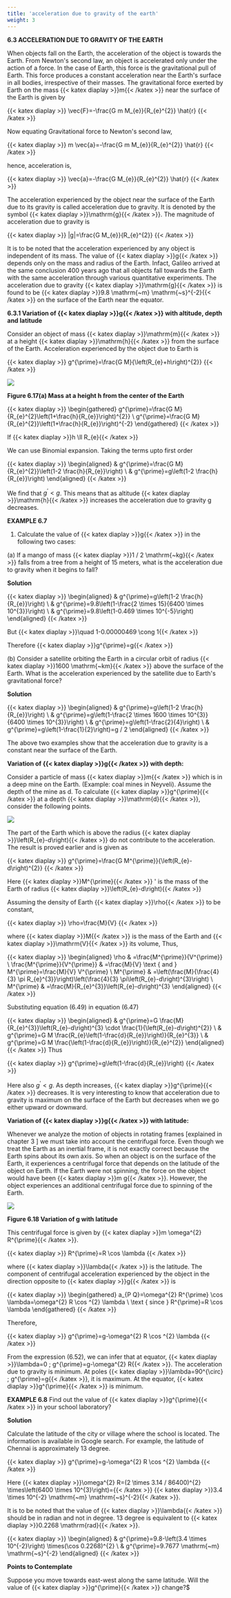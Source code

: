 ```yaml
---
title: 'acceleration due to gravity of the earth'
weight: 3
---
```

**6.3 ACCELERATION DUE TO GRAVITY OF THE EARTH**

When objects fall on the Earth, the acceleration of the object is towards the Earth. From Newton's second law, an object is accelerated only under the action of a force. In the case of Earth, this force is the gravitational pull of Earth. This force produces a constant acceleration near the Earth's surface in all bodies, irrespective of their masses. The gravitational force exerted by Earth on the mass {{< katex diaplay >}}m{{< /katex >}} near the surface of the Earth is given by

{{< katex diaplay >}}
\vec{F}=-\frac{G m M_{e}}{R_{e}^{2}} \hat{r}
{{< /katex >}}

Now equating Gravitational force to Newton's second law,

{{< katex diaplay >}}
m \vec{a}=-\frac{G m M_{e}}{R_{e}^{2}} \hat{r}
{{< /katex >}}

hence, acceleration is,

{{< katex diaplay >}}
\vec{a}=-\frac{G M_{e}}{R_{e}^{2}} \hat{r}
{{< /katex >}}

The acceleration experienced by the object near the surface of the Earth due to its gravity is called acceleration due to gravity. It is denoted by the symbol {{< katex diaplay >}}\mathrm{g}{{< /katex >}}. The magnitude of acceleration due to gravity is

{{< katex diaplay >}}
|g|=\frac{G M_{e}}{R_{e}^{2}}
{{< /katex >}}


It is to be noted that the acceleration experienced by any object is independent of its mass. The value of {{< katex diaplay >}}g{{< /katex >}}  depends only on the mass and radius of the Earth. Infact, Galileo arrived at the same conclusion 400 years ago that all objects fall towards the Earth with the same acceleration through various quantitative experiments. The acceleration due to gravity {{< katex diaplay >}}\mathrm{g}{{< /katex >}} is found to be {{< katex diaplay >}}9.8 \mathrm{~m} \mathrm{~s}^{-2}{{< /katex >}} on the surface of the Earth near the equator.

**6.3.1 Variation of {{< katex diaplay >}}g{{< /katex >}} with altitude, depth and latitude**

Consider an object of mass {{< katex diaplay >}}\mathrm{m}{{< /katex >}} at a height {{< katex diaplay >}}\mathrm{h}{{< /katex >}} from the surface of the Earth. Acceleration experienced by the object due to Earth is

{{< katex diaplay >}}
g^{\prime}=\frac{G M}{\left(R_{e}+h\right)^{2}}
{{< /katex >}}

![](h3.png)

**Figure 6.17(a) Mass at a height h from the center of the Earth**

{{< katex diaplay >}}
\begin{gathered}
g^{\prime}=\frac{G M}{R_{e}^{2}\left(1+\frac{h}{R_{e}}\right)^{2}} \\
g^{\prime}=\frac{G M}{R_{e}^{2}}\left(1+\frac{h}{R_{e}}\right)^{-2}
\end{gathered}
{{< /katex >}}

If {{< katex diaplay >}}h \ll R_{e}{{< /katex >}}

We can use Binomial expansion. Taking the terms upto first order

{{< katex diaplay >}}
\begin{aligned}
& g^{\prime}=\frac{G M}{R_{e}^{2}}\left(1-2 \frac{h}{R_{e}}\right) \\
& g^{\prime}=g\left(1-2 \frac{h}{R_{e}}\right)
\end{aligned}
{{< /katex >}}

We find that $g^{\prime}<g$. This means that as altitude {{< katex diaplay >}}\mathrm{h}{{< /katex >}} increases the acceleration due to gravity g decreases.

**EXAMPLE 6.7**

1. Calculate the value of {{< katex diaplay >}}g{{< /katex >}} in the following two cases:

(a) If a mango of mass {{< katex diaplay >}}1 / 2 \mathrm{~kg}{{< /katex >}} falls from a tree from a height of 15 meters, what is the acceleration due to gravity when it begins to fall?


**Solution**

{{< katex diaplay >}}
\begin{aligned}
& g^{\prime}=g\left(1-2 \frac{h}{R_{e}}\right) \\
& g^{\prime}=9.8\left(1-\frac{2 \times 15}{6400 \times 10^{3}}\right) \\
& g^{\prime}=9.8\left(1-0.469 \times 10^{-5}\right)
\end{aligned}
{{< /katex >}}

But {{< katex diaplay >}}\quad 1-0.00000469 \cong 1{{< /katex >}}

Therefore {{< katex diaplay >}}g^{\prime}=g{{< /katex >}}

(b) Consider a satellite orbiting the Earth in a circular orbit of radius {{< katex diaplay >}}1600 \mathrm{~km}{{< /katex >}} above the surface of the Earth. What is the acceleration experienced by the satellite due to Earth's gravitational force?

**Solution**

{{< katex diaplay >}}
\begin{aligned}
& g^{\prime}=g\left(1-2 \frac{h}{R_{e}}\right) \\
& g^{\prime}=g\left(1-\frac{2 \times 1600 \times 10^{3}}{6400 \times 10^{3}}\right) \\
& g^{\prime}=g\left(1-\frac{2}{4}\right) \\
& g^{\prime}=g\left(1-\frac{1}{2}\right)=g / 2
\end{aligned}
{{< /katex >}}

The above two examples show that the acceleration due to gravity is a constant near the surface of the Earth.

**Variation of {{< katex diaplay >}}g{{< /katex >}} with depth:**

Consider a particle of mass {{< katex diaplay >}}m{{< /katex >}} which is in a deep mine on the Earth. (Example: coal mines in Neyveli). Assume the depth of the mine as d. To calculate {{< katex diaplay >}}g^{\prime}{{< /katex >}} at a depth {{< katex diaplay >}}\mathrm{d}{{< /katex >}}, consider the following points.

![](j1.png)

The part of the Earth which is above the radius {{< katex diaplay >}}\left(R_{e}-d\right){{< /katex >}} do not contribute to the acceleration. The result is proved earlier and is given as

{{< katex diaplay >}}
g^{\prime}=\frac{G M^{\prime}}{\left(R_{e}-d\right)^{2}}
{{< /katex >}}

Here {{< katex diaplay >}}M^{\prime}{{< /katex >}} ' is the mass of the Earth of radius {{< katex diaplay >}}\left(R_{e}-d\right){{< /katex >}}

Assuming the density of Earth {{< katex diaplay >}}\rho{{< /katex >}} to be constant,

{{< katex diaplay >}}
\rho=\frac{M}{V}
{{< /katex >}}

where {{< katex diaplay >}}M{{< /katex >}} is the mass of the Earth and {{< katex diaplay >}}\mathrm{V}{{< /katex >}} its volume, Thus,

{{< katex diaplay >}}
\begin{aligned}
\rho & =\frac{M^{\prime}}{V^{\prime}} \\
\frac{M^{\prime}}{V^{\prime}} & =\frac{M}{V} \text { and } M^{\prime}=\frac{M}{V} V^{\prime} \\
M^{\prime} & =\left(\frac{M}{\frac{4}{3} \pi R_{e}^{3}}\right)\left(\frac{4}{3} \pi\left(R_{e}-d\right)^{3}\right) \\
M^{\prime} & =\frac{M}{R_{e}^{3}}\left(R_{e}-d\right)^{3}
\end{aligned}
{{< /katex >}}

Substituting equation (6.49) in equation (6.47)

{{< katex diaplay >}}
\begin{aligned}
& g^{\prime}=G \frac{M}{R_{e}^{3}}\left(R_{e}-d\right)^{3} \cdot \frac{1}{\left(R_{e}-d\right)^{2}} \\
& g^{\prime}=G M \frac{R_{e}\left(1-\frac{d}{R_{e}}\right)}{R_{e}^{3}} \\
& g^{\prime}=G M \frac{\left(1-\frac{d}{R_{e}}\right)}{R_{e}^{2}}
\end{aligned}
{{< /katex >}}
Thus

{{< katex diaplay >}}
g^{\prime}=g\left(1-\frac{d}{R_{e}}\right)
{{< /katex >}}

Here also $g^{\prime}<g$. As depth increases, {{< katex diaplay >}}g^{\prime}{{< /katex >}} decreases. It is very interesting to know that acceleration due to gravity is maximum on the surface of the Earth but decreases when we go either upward or downward.

**Variation of {{< katex diaplay >}}g{{< /katex >}} with latitude:**

Whenever we analyze the motion of objects in rotating frames [explained in chapter 3 ] we must take into account the centrifugal force. Even though we treat the Earth as an inertial frame, it is not exactly correct because the Earth spins about its own axis. So when an object is on the surface of the Earth, it experiences a centrifugal force that depends on the latitude of the object on Earth. If the Earth were not spinning, the force on the object would have been {{< katex diaplay >}}m g{{< /katex >}}. However, the object experiences an additional centrifugal force due to spinning of the Earth.


![](j2.png)

**Figure 6.18 Variation of g with latitude**

This centrifugal force is given by {{< katex diaplay >}}m \omega^{2} R^{\prime}{{< /katex >}}.

{{< katex diaplay >}}
R^{\prime}=R \cos \lambda
{{< /katex >}}

where {{< katex diaplay >}}\lambda{{< /katex >}} is the latitude. The component of centrifugal acceleration experienced by the object in the direction opposite to {{< katex diaplay >}}g{{< /katex >}} is

{{< katex diaplay >}}
\begin{gathered}
a_{P Q}=\omega^{2} R^{\prime} \cos \lambda=\omega^{2} R \cos ^{2} \lambda \\
\text { since } R^{\prime}=R \cos \lambda
\end{gathered}
{{< /katex >}}

Therefore,

{{< katex diaplay >}}
g^{\prime}=g-\omega^{2} R \cos ^{2} \lambda
{{< /katex >}}

From the expression (6.52), we can infer that at equator, {{< katex diaplay >}}\lambda=0 ; g^{\prime}=g-\omega^{2} R{{< /katex >}}. The acceleration due to gravity is minimum. At poles {{< katex diaplay >}}\lambda=90^{\circ} ; g^{\prime}=g{{< /katex >}}, it is maximum. At the equator, {{< katex diaplay >}}g^{\prime}{{< /katex >}} is minimum.

**EXAMPLE 6.8**
Find out the value of {{< katex diaplay >}}g^{\prime}{{< /katex >}} in your school laboratory?

**Solution**

Calculate the latitude of the city or village where the school is located. The information is available in Google search. For example, the latitude of Chennai is approximately 13 degree.

{{< katex diaplay >}}
g^{\prime}=g-\omega^{2} R \cos ^{2} \lambda
{{< /katex >}}

Here {{< katex diaplay >}}\omega^{2} R=(2 \times 3.14 / 86400)^{2} \times\left(6400 \times 10^{3}\right)={{< /katex >}} {{< katex diaplay >}}3.4 \times 10^{-2} \mathrm{~m} \mathrm{~s}^{-2}{{< /katex >}}.

It is to be noted that the value of {{< katex diaplay >}}\lambda{{< /katex >}} should be in radian and not in degree. 13 degree is equivalent to {{< katex diaplay >}}0.2268 \mathrm{rad}{{< /katex >}}.

{{< katex diaplay >}}
\begin{aligned}
& g^{\prime}=9.8-\left(3.4 \times 10^{-2}\right) \times(\cos 0.2268)^{2} \\
& g^{\prime}=9.7677 \mathrm{~m} \mathrm{~s}^{-2}
\end{aligned}
{{< /katex >}}


**Points to Contemplate**

Suppose you move towards east-west along the same latitude. Will the value of {{< katex diaplay >}}g^{\prime}{{< /katex >}} change?$
